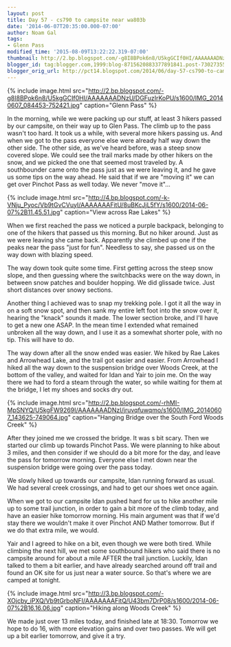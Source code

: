 ```yaml
---
layout: post
title: Day 57 - cs790 to campsite near wa803b
date: '2014-06-07T20:35:00.000-07:00'
author: Noam Gal
tags:
- Glenn Pass
modified_time: '2015-08-09T13:22:22.319-07:00'
thumbnail: http://2.bp.blogspot.com/-g8I8BPok6n8/U5kgGCIf0HI/AAAAAAADNzU/DGFuzIrKoPU/s72-c/IMG_20140607_084453-752421.jpg
blogger_id: tag:blogger.com,1999:blog-8715620883377891841.post-7302735547009279788
blogger_orig_url: http://pct14.blogspot.com/2014/06/day-57-cs790-to-campsite-near-wa803b.html
---
```


{% include image.html src="http://2.bp.blogspot.com/-g8I8BPok6n8/U5kgGCIf0HI/AAAAAAADNzU/DGFuzIrKoPU/s1600/IMG_20140607_084453-752421.jpg" caption="Glenn Pass" %}

In the morning, while we were packing up our stuff, at least 3 hikers passed by our campsite, on their way up to Glen Pass. The climb up to the pass wasn't too hard. It took us a while, with several more hikers passing us. And when we got to the pass everyone else were already half way down the other side. The other side, as we've heard before, was a steep snow covered slope. We could see the trail marks made by other hikers on the snow, and we picked the one that seemed most traveled by. A southbounder came onto the pass just as we were leaving it, and he gave us some tips on the way ahead. He said that if we are "moving it" we can get over Pinchot Pass as well today. We never "move it"...

{% include image.html src="http://4.bp.blogspot.com/-k-VNju_Pyoc/Vb9tGvCVuyI/AAAAAAAFitU/8uBKcJjL5fY/s1600/2014-06-07%2B11.45.51.jpg" caption="View across Rae Lakes" %}

When we first reached the pass we noticed a purple backpack, belonging to one of the hikers that passed us this morning. But no hiker around. Just as we were leaving she came back. Apparently she climbed up one if the peaks near the pass "just for fun". Needless to say, she passed us on the way down with blazing speed.

The way down took quite some time. First getting across the steep snow slope, and then guessing where the switchbacks were on the way down, in between snow patches and boulder hopping. We did glissade twice. Just short distances over snowy sections.

Another thing I achieved was to snap my trekking pole. I got it all the way in on a soft snow spot, and then sank my entire left foot into the snow over it, hearing the "knack" sounds it made. The lower section broke, and I'll have to get a new one ASAP. In the mean time I extended what remained unbroken all the way down, and I use it as a somewhat shorter pole, with no tip. This will have to do.

The way down after all the snow ended was easier. We hiked by Rae Lakes and Arrowhead Lake, and the trail got easier and easier. From Arrowhead I hiked all the way down to the suspension bridge over Woods Creek, at the bottom of the valley, and waited for Idan and Yair to join me. On the way there we had to ford a steam through the water, so while waiting for them at the bridge, I let my shoes and socks dry out.

{% include image.html src="http://2.bp.blogspot.com/-rhMI-MpSNYQ/U5kgFW9269I/AAAAAAADNzI/jruvqfuwqmo/s1600/IMG_20140607_143625-749064.jpg" caption="Hanging Bridge over the South Ford Woods Creek" %}

After they joined me we crossed the bridge. It was s bit scary. Then we started our climb up towards Pinchot Pass. We were planning to hike about 3 miles, and then consider if we should do a bit more for the day, and leave the pass for tomorrow morning. Everyone else I met down near the suspension bridge were going over the pass today.

We slowly hiked up towards our campsite, Idan running forward as usual. We had several creek crossings, and had to get our shoes wet once again.

When we got to our campsite Idan pushed hard for us to hike another mile up to some trail junction, in order to gain a bit more of the climb today, and have an easier hike tomorrow morning. His main argument was that if we'd stay there we wouldn't make it over Pinchot AND Mather tomorrow. But if we do that extra mile, we would.

Yair and I agreed to hike on a bit, even though we were both tired. While climbing the next hill, we met some southbound hikers who said there is no campsite around for about a mile AFTER the trail junction. Luckily, Idan talked to them a bit earlier, and have already searched around off trail and found an OK site for us just near a water source. So that's where we are camped at tonight.

{% include image.html src="http://3.bp.blogspot.com/-XOjcby_iPXQ/Vb9tGrboNFI/AAAAAAAFitQ/U43bm7DrP08/s1600/2014-06-07%2B16.16.06.jpg" caption="Hiking along Woods Creek" %}

We made just over 13 miles today, and finished late at 18:30. Tomorrow we hope to do 16, with more elevation gains and over two passes. We will get up a bit earlier tomorrow, and give it a try.
